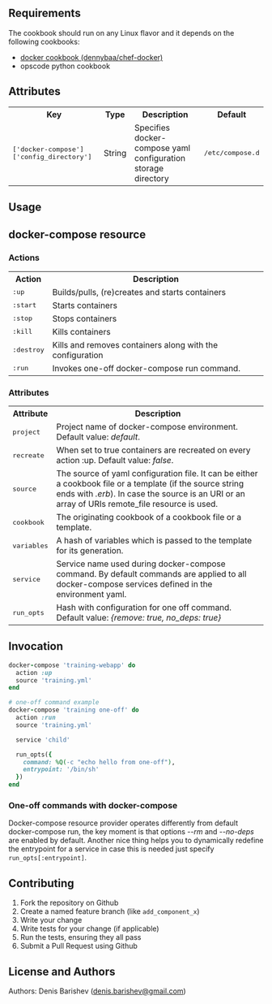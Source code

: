 Requirements
------------

The cookbook should run on any Linux flavor and it depends on the following cookbooks:

 - [docker cookbook (dennybaa/chef-docker)](https://github.com/dennybaa/chef-docker)
 - opscode python cookbook

Attributes
----------
<table>
  <tr>
    <th>Key</th>
    <th>Type</th>
    <th>Description</th>
    <th>Default</th>
  </tr>
  <tr>
    <td><tt>['docker-compose']['config_directory']</tt></td>
    <td>String</td>
    <td>Specifies docker-compose yaml configuration storage directory</td>
    <td><tt>/etc/compose.d</tt></td>
  </tr>
</table>

Usage
-----
## docker-compose resource

### Actions

<table>
  <tr>
    <th>Action</th>
    <th>Description</th>
  </tr>
  <tr>
    <td><tt>:up</tt></td>
    <td>Builds/pulls, (re)creates and starts containers</td>
  </tr>
  <tr>
    <td><tt>:start</tt></td>
    <td>Starts containers</td>
  </tr>
  <tr>
    <td><tt>:stop</tt></td>
    <td>Stops containers</td>
  </tr>
  <tr>
    <td><tt>:kill</tt></td>
    <td>Kills containers</td>
  </tr>
  <tr>
    <td><tt>:destroy</tt></td>
    <td>Kills and removes containers along with the configuration</td>
  </tr>
  <tr>
    <td><tt>:run</tt></td>
    <td>Invokes one-off docker-compose run command.</td>
  </tr>

</table>

### Attributes

<table>
  <tr>
    <th>Attribute</th>
    <th>Description</th>
  </tr>
  <tr>
    <td><tt>project</tt></td>
    <td>Project name of docker-compose environment. Default value: <i>default</i>.</td>
  </tr>
   <tr>
    <td><tt>recreate</tt></td>
    <td>When set to true containers are recreated on every action :up. Default value: <i>false</i>.</td>
  </tr>
  <tr>
    <td><tt>source</tt></td>
    <td>The source of yaml configuration file. It can be either a cookbook file or a template (if the source string ends with <i>.erb</i>). In case the source is an URI or an array of URIs remote_file resource is used.</td>
  </tr>
  <tr>
    <td><tt>cookbook</tt></td>
    <td>The originating cookbook of a cookbook file or a template.</td>
  </tr>
  <tr>
    <td><tt>variables</tt></td>
    <td>A hash of variables which is passed to the template for its generation.</td>
  </tr>
  <tr>
    <td><tt>service</tt></td>
    <td>Service name used during docker-compose command. By default commands are applied to all docker-compose services defined in the environment yaml.</td>
  </tr>
  <tr>
    <td><tt>run_opts</tt></td>
    <td>Hash with configuration for one off command. Default value: <i>{remove: true, no_deps: true}</i></td>
  </tr>
</table>

## Invocation

```ruby
docker-compose 'training-webapp' do
  action :up
  source 'training.yml'
end

# one-off command example
docker-compose 'training one-off' do
  action :run
  source 'training.yml'

  service 'child'

  run_opts({
    command: %Q(-c "echo hello from one-off"),
    entrypoint: '/bin/sh'
  })
end
```

### One-off commands with docker-compose

Docker-compose resource provider operates differently from default docker-compose run, the key moment is that options *--rm* and *--no-deps* are enabled by default. Another nice thing helps you to dynamically redefine the entrypoint for a service in case this is needed just specify `run_opts[:entrypoint]`.

Contributing
------------

1. Fork the repository on Github
2. Create a named feature branch (like `add_component_x`)
3. Write your change
4. Write tests for your change (if applicable)
5. Run the tests, ensuring they all pass
6. Submit a Pull Request using Github

License and Authors
-------------------
Authors: Denis Barishev (<denis.barishev@gmail.com>)
